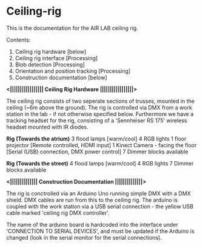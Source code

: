 # Ceiling-rig

This is the documentation for the AIR LAB ceiling rig.

Contents:
1. Ceiling rig hardware [below]
2. Ceiling rig interface [Processing]
3. Blob detection [Processing]
4. Orientation and position tracking [Processing]
5. Construction documentation [below]


**<||||||||||||||||| Ceiling Rig Hardware |||||||||||||||||>**

The ceiling rig consists of two seperate sections of trusses, mounted in the ceiling (~6m above the ground). The
rig is controlled via DMX from a work station in the lab - if not otherwise specified below. Furthermore we have a tracking
headset for the rig, consisting of a 'Sennheiser RS 175' wireless headset mounted with IR diodes.

**Rig (Towards the atrium)**
3 flood lamps [warm/cool]
4 RGB lights
1 floor projector [Remote controlled, HDMI input]
1 Kinect Camera - facing the floor [Serial (USB) connection, DMX power control]
7 Dimmer blocks available


**Rig (Towards the street)**
4 flood lamps [warm/cool]
4 RGB lights
7 Dimmer blocks available


**<|||||||||||||| Construction Documentation ||||||||||||||>**

The rig is conctrolled via an Arduino Uno running simple DMX with a DMX shield. DMX cables are run from this to the ceiling rig. The arduino is coupled
with the work station via a USB serial connection - the yellow USB cable marked 'ceiling rig DMX controller'. 

The name of the arduino board is hardcoded into the interface under 'CONNECTION TO SERIAL DEVICES', and must be updated if the Arduino is changed (look in the serial monitor for the serial connections).
